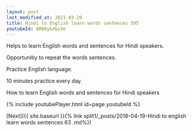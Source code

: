 ```yaml
---
layout: post
last_modified_at: 2021-03-29
title: Hindi to English learn words sentences 595 
youtubeId: 8R8OykXbiXo
---
```

 
 
Helps to learn English words and sentences for Hindi speakers.

Opportunitiy to repeat the words sentences. 

Practice English language. 
 
10 minutes practice every day. 
 
How to learn English words and sentences for Hindi speakers 
 
{% include youtubePlayer.html id=page.youtubeId %}
 
 
[Next]({{ site.baseurl }}{% link  split1/_posts/2018-04-19-Hindi to english learn words sentences 63 .md%})
 
